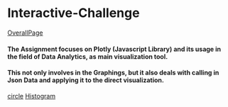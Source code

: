# Interactive-Challenge

[OverallPage](/photo/page.jpg)

#### The Assignment focuses on Plotly (Javascript Library) and its usage in the field of Data Analytics, as main visualization tool. 
#### This not only involves in the Graphings, but it also deals with calling in Json Data and applying it to the direct visualization.

[circle](/photo/circle.jpg)
[Histogram](/photo/Histogram.jpg)
